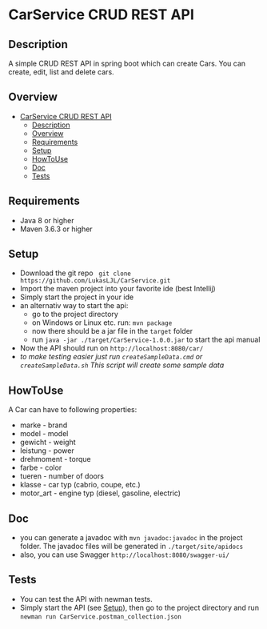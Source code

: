 # CarService CRUD REST API
## Description
A simple CRUD REST API in spring boot which can create Cars. You can create, edit, list and delete cars.
## Overview
- [CarService CRUD REST API](#carservice-crud-rest-api)
  - [Description](#description)
  - [Overview](#overview)
  - [Requirements](#requirements)
  - [Setup](#setup)
  - [HowToUse](#howtouse)
  - [Doc](#doc)
  - [Tests](#tests)
## Requirements
- Java 8 or higher
- Maven 3.6.3 or higher
## Setup
- Download the git repo `` git clone https://github.com/LukasLJL/CarService.git`` 
- Import the maven project into your favorite ide (best Intellij)
- Simply start the project in your ide
- an alternativ way to start the api:
    - go to the project directory
    - on Windows or Linux etc. run: ``mvn package``
    - now there should be a jar file in the ``target`` folder
    - run ``java -jar ./target/CarService-1.0.0.jar`` to start the api manual
- Now the API should run on ``http://localhost:8080/car/``
- *to make testing easier just run ``createSampleData.cmd`` or ``createSampleData.sh``
This script will create some sample data*
## HowToUse
A Car can have to following properties:
- marke - brand
- model - model 
- gewicht - weight
- leistung - power
- drehmoment - torque
- farbe - color
- tueren - number of doors
- klasse - car typ (cabrio, coupe, etc.)
- motor_art - engine typ (diesel, gasoline, electric)
## Doc
- you can generate a javadoc with ``mvn javadoc:javadoc`` in the project folder. The javadoc files will be generated in ``./target/site/apidocs``
- also, you can use Swagger ``http://localhost:8080/swagger-ui/``
## Tests
- You can test the API with newman tests.
- Simply start the API (see [Setup](#Setup)), then go to the project directory and run ``newman run CarService.postman_collection.json``

